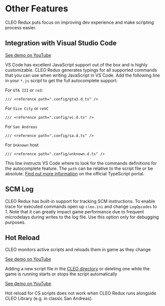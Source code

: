 # Other Features

CLEO Redux puts focus on improving dev experience and make scripting process easier. 

## Integration with Visual Studio Code

[See demo on YouTube](https://youtu.be/jqz8_lGnG4g)

VS Code has excellent JavaScript support out of the box and is highly customizable. CLEO Redux generates typings for all supported commands that you can use when writing JavaScript in VS Code. Add the following line in your `*.js` script to get the full autocomplete support:

For `GTA III` or `re3`:

```
/// <reference path=".config/gta3.d.ts" />
```

For `Vice City` or `reVC`

```
/// <reference path=".config/vc.d.ts" />
```

For `San Andreas`

```
/// <reference path=".config/sa.d.ts" />
```

For `Unknown` host

```
/// <reference path=".config/unknown.d.ts" />
```


This line instructs VS Code where to look for the commands definitions for the autocomplete feature. The `path` can be relative to the script file or be absolute. [Find out more information](https://www.typescriptlang.org/docs/handbook/triple-slash-directives.html#-reference-path-) on the official TypeScript portal.

## SCM Log

CLEO Redux has built-in support for tracking SCM instructions. To enable trace for executed commands open up `cleo.ini` and change `LogOpcodes` to 1. Note that it can greatly impact game performance due to frequent microdelays during writes to the log file. Use this option only for debugging purposes.

## Hot Reload

CLEO monitors active scripts and reloads them in game as they change

[See demo on YouTube](https://www.youtube.com/watch?v=WanLojClqFw)

Adding a new script file in the [CLEO directory](./cleo-directory.md) or deleting one while the game is running starts or stops the script automatically

[See demo on YouTube](https://www.youtube.com/watch?v=LAi2syrsxJg)

Hot reload for CS scripts does not work when CLEO Redux runs alongside CLEO Library (e.g. in classic San Andreas).